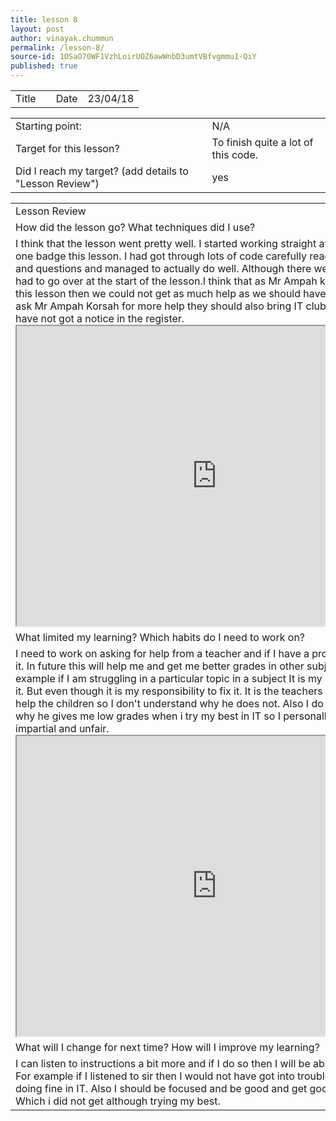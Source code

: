 ```yaml
---
title: lesson 8
layout: post
author: vinayak.chummun
permalink: /lesson-8/
source-id: 1OSaO70WF1VzhLoirUOZ6awWnbD3umtVBfvgmmu1-QiY
published: true
---
```

<table>
  <tr>
    <td>Title</td>
    <td></td>
    <td>Date</td>
    <td>23/04/18</td>
  </tr>
</table>


<table>
  <tr>
    <td>Starting point:</td>
    <td>N/A</td>
  </tr>
  <tr>
    <td>Target for this lesson?</td>
    <td>To finish quite a lot of this code.</td>
  </tr>
  <tr>
    <td>Did I reach my target? 
(add details to "Lesson Review")</td>
    <td>yes</td>
  </tr>
</table>


<table>
  <tr>
    <td>Lesson Review</td>
  </tr>
  <tr>
    <td>How did the lesson go? What techniques did I use?</td>
  </tr>
  <tr>
    <td>I think that the lesson went pretty well. I started working straight away, this time I got one badge this lesson. I had got through lots of code carefully reading the examples and questions and managed to actually do well. Although there were a few things we had to go over at the start of the lesson.I think that as Mr Ampah korsah was not here this lesson then we could not get as much help as we should have got.I should also ask Mr Ampah Korsah for more help they should also bring IT club back on as we still have not got a notice in the register. <iframe src="https://drive.google.com/file/d/1kvt8ZWS0GXThMsm1i4yE_KmUoDlCxN68/preview" width="640" height="480"></iframe>
    </td>
  </tr>
  <tr>
    <td>What limited my learning? Which habits do I need to work on? </td>
  </tr>
  <tr>
    <td>I need to work on asking for help from a teacher and if I have a problem I need to fix it. In future this will help me and get me better grades in other subjects as well. For example if I am struggling in a particular topic in a subject It is my responsibility to fix it. But even though it is my responsibility to fix it. It is the teachers responsibility to help the children so I don't understand why he does not. Also I do not understand why he gives me low grades when i try my best in IT so I personally think that is impartial and unfair.<iframe src="https://drive.google.com/file/d/1DgigfYDALQ5AS2xt_w8-_kNTN44OfaQr/preview" width="640" height="480"></iframe>
    </td>
  </tr>
  <tr>
    <td>What will I change for next time? How will I improve my learning?</td>
  </tr>
  <tr>
    <td>I can listen to instructions a bit more and if I do so then I will be able to do better in IT. For example if I listened to sir then I would not have got into trouble and would be doing fine in IT. Also I should be focused and be good and get good grades in IT. Which i did not get although trying my best. </td>
  </tr>
</table>


